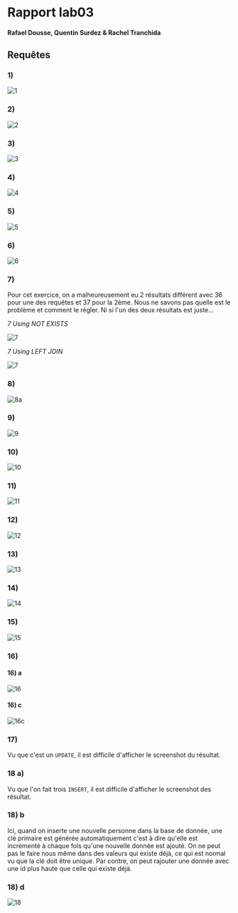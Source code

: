 # Rapport lab03 
#### Rafael Dousse, Quentin Surdez & Rachel Tranchida

## Requêtes

### 1) 
![1](./images/Ex1.png)

### 2)
![2](./images/Ex2.png)

### 3)
![3](./images/Ex3.png)

### 4)
![4](./images/Ex4.png)

### 5)
![5](./images/Ex5.png)

### 6)
![6](./images/Ex6.png)

### 7)
Pour cet exercice, on a malheureusement eu 2 résultats différent avec 36 pour une des requêtes et 37 pour la 2ème. Nous ne savons pas quelle est le problème et comment le régler. Ni si l'un des deux résultats est juste...

 *7 Using NOT EXISTS*

![7](./images/Ex7a.png)

*7 Using LEFT JOIN*

![7](images/Ex7b.png)

### 8)

![8a](./images/Ex8a.png)

### 9)
![9](./images/Ex9.png)

### 10)
![10](./images/Ex10.png)

### 11)
![11](./images/E11.png)

### 12)
![12](./images/Ex12.png)

### 13)
![13](./images/Ex13.png)

### 14)
![14](./images/Ex14.png)

### 15)
![15](./images/Ex15.png)

### 16)

#### 16) a
![16](./images/Ex16.png)

#### 16) c

![16c](./images/Ex16c.png)

### 17) 

Vu que c'est un `UPDATE`, il est difficile d'afficher le screenshot du résultat.

### 18 a)

Vu que l'on fait trois `INSERT`, il est difficile d'afficher le screenshot des résultat.


### 18) b 

Ici, quand on inserte une nouvelle personne dans la base de donnée, une clé primaire est générée automatiquement c'est à dire qu'elle est incrémenté à chaque fois qu'une nouvelle donnée est ajouté. On ne peut pas le faire nous même dans des valeurs qui existe déjà, ce qui est normal vu que la clé doit être unique. Par contre, on peut rajouter une donnée avec une id plus haute que celle qui existe déjà.

### 18) d

![18](./images/Ex18d.png)